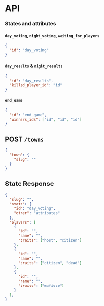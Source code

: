 # API

### States and attributes

#### `day_voting`, `night_voting`, `waiting_for_players`

```json
{
  "id": "day_voting"
}
```

#### `day_results` & `night_results`

```json
{
  "id": "day_results",
  "killed_player_id": "id"
}
```

#### `end_game`

```json
{
  "id": "end_game",
  "winners_ids": ["id", "id", "id"]
}
```

## POST `/towns`

```json
{
  "town": {
    "slug": ""
  }
}
```

## State Response

```json
{
  "slug": "",
  "state": {
    "id": "day_voting",
    "other": "attributes"
  },
  "players": [
    {
      "id": "",
      "name": "",
      "traits": ["host", "citizen"]
    },
    {
      "id": "",
      "name": "",
      "traits": ["citizen", "dead"]
    },
    {
      "id": "",
      "name": "",
      "traits": ["mafioso"]
    }
  ],
}
```
